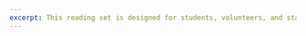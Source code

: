 ```yaml
---
excerpt: This reading set is designed for students, volunteers, and staff who need a quick overview of what EMu is and how we use it at LACMIP.
---
```

